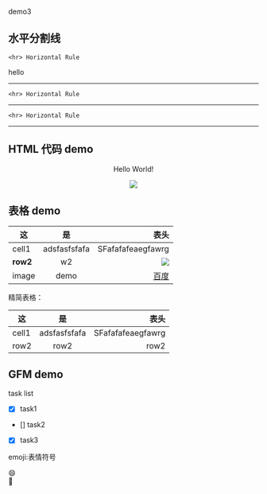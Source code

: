 demo3

## 水平分割线

	<hr> Horizontal Rule
hello

---
	<hr> Horizontal Rule
***
	<hr> Horizontal Rule
___

## HTML 代码 demo

<p align='center'>Hello World!</p>
<!--
这些文字会被忽略
-->
<p align='center'>
<img src='https://offlintab.firefoxchina.cn/static/img/search/baidu_web.png'/>
</p>

## 表格 demo

|  这   |  是   |  表头  |
|----   |:---:|----: |
| cell1 | adsfasfsfafa | SFafafafeaegfawrg |
| **row2**| w2 | ![][baidu_logo]   |
|image|demo|[百度]|

精简表格：

  这   |  是   |  表头  
----   |:---:|----: 
 cell1 | adsfasfsfafa | SFafafafeaegfawrg 
 row2  | row2 | row2   

## GFM demo

task list

- [x] task1
- [] task2
- [x] task3

emoji:表情符号

:smile:  
:snake:

<!-- 下面是本文中用到的链接的引用 -->
[百度]: http://www.baidu.com
[baidu_logo]: https://offlintab.firefoxchina.cn/static/img/search/baidu_web.png